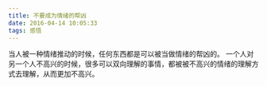 ```yaml
---
title: 不要成为情绪的帮凶
date: 2016-04-14 10:05:33
tags: 感悟
---
```


当人被一种情绪推动的时候，任何东西都是可以被当做情绪的帮凶的。
一个人对另一个人不高兴的时候，很多可以双向理解的事情，都被被不高兴的情绪的理解方式去理解，从而更加不高兴。